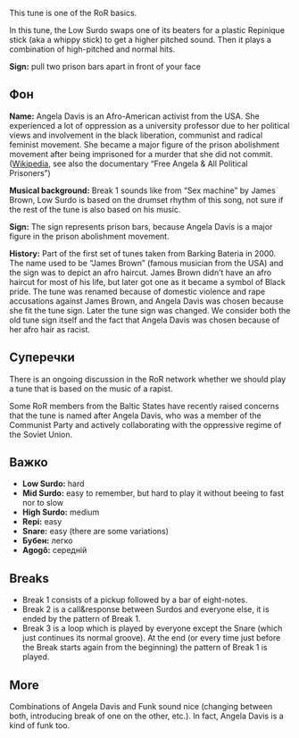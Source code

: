 This tune is one of the RoR basics.

In this tune, the Low Surdo swaps one of its beaters for a plastic Repinique
stick (aka a whippy stick) to get a higher pitched sound. Then it plays a
combination of high-pitched and normal hits.

**Sign:** pull two prison bars apart in front of your face

## Фон

**Name:** Angela Davis is an Afro-American activist from the USA. She
experienced a lot of oppression as a university professor due to her political
views and involvement in the black liberation, communist and radical feminist
movement. She became a major figure of the prison abolishment movement after
being imprisoned for a murder that she did not commit.
([Wikipedia](https://en.wikipedia.org/wiki/Angela_Davis), see also the
documentary “Free Angela & All Political Prisoners”)

**Musical background:** Break 1 sounds like from “Sex machine” by James Brown,
Low Surdo is based on the drumset rhythm of this song, not sure if the rest of
the tune is also based on his music.

**Sign:** The sign represents prison bars, because Angela Davis is a major
figure in the prison abolishment movement.

**History:** Part of the first set of tunes taken from Barking Bateria in 2000.
The name used to be “James Brown” (famous musician from the USA) and the sign
was to depict an afro haircut. James Brown didn’t have an afro haircut for most
of his life, but later got one as it became a symbol of Black pride. The tune
was renamed because of domestic violence and rape accusations against James
Brown, and Angela Davis was chosen because she fit the tune sign. Later the tune
sign was changed. We consider both the old tune sign itself and the fact that
Angela Davis was chosen because of her afro hair as racist.

## Суперечки

There is an ongoing discussion in the RoR network whether we should play a tune
that is based on the music of a rapist.

Some RoR members from the Baltic States have recently raised concerns that the
tune is named after Angela Davis, who was a member of the Communist Party and
actively collaborating with the oppressive regime of the Soviet Union.

## Важко

* **Low Surdo:** hard
* **Mid Surdo:** easy to remember, but hard to play it without beeing to fast
  nor to slow
* **High Surdo:** medium
* **Repi:** easy
* **Snare:** easy (there are some variations)
* **Бубен:** легко
* **Agogô:** середній

## Breaks

* Break 1 consists of a pickup followed by a bar of eight-notes.
* Break 2 is a call&response between Surdos and everyone else, it is ended by
  the pattern of Break 1.
* Break 3 is a loop which is played by everyone except the Snare (which just
  continues its normal groove). At the end (or every time just before the Break
  starts again from the beginning) the pattern of Break 1 is played.

## More

Combinations of Angela Davis and Funk sound nice (changing between both,
introducing break of one on the other, etc.). In fact, Angela Davis is a kind of
funk too.
